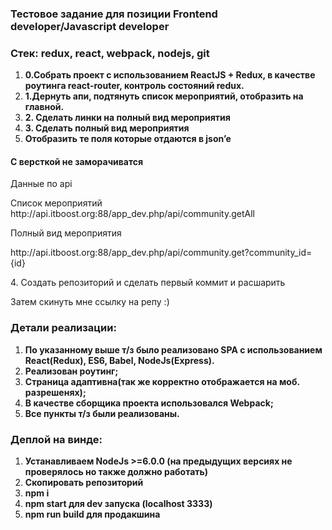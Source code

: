 <h3>Тестовое задание для позиции Frontend developer/Javascript developer</h3>

<h3>Стек: redux, react, webpack, nodejs, git</h3>



<ol>
  <li><strong>0.Собрать проект с использованием ReactJS + Redux, в качестве роутинга react-router, контроль состояний redux.</strong></li>
  <li><strong>1.Дернуть апи, подтянуть список мероприятий, отобразить на главной.</strong></li>
  <li><strong>2. Сделать линки на полный вид мероприятия</strong></li>
  <li><strong>3. Сделать полный вид мероприятия</strong></li>
  <li><strong>Отобразить те поля которые отдаются в json’e</strong></li>
  </ol>

<h4>С версткой не заморачиватся</h4>

<p>Данные по api</p>

<p>Список мероприятий
http://api.itboost.org:88/app_dev.php/api/community.getAll</p>

<p>Полный вид мероприятия
<p>http://api.itboost.org:88/app_dev.php/api/community.get?community_id={id}</p>


<p>4. Создать репозиторий и сделать первый коммит и расшарить</p>

<p>Затем скинуть мне ссылку на репу :)</p>


<h3>Детали реализации:</h3>

<ol>
  <li><strong>По указанному выше т/з было реализовано SPA с использованием React(Redux), ES6, Babel, NodeJs(Express).</strong><br></li>
    <li><strong>Реализован роутинг;</strong></li>
    <li><strong>Страница адаптивна(так же корректно отображается на моб. разрешенях);</strong></li>
    <li><strong> В качестве сборщика проекта использовался Webpack;</strong></li>
    <li><strong>Все пункты т/з были реализованы.</strong></li>
</ol>

<h3>Деплой на винде:</h3>
<ol>
  <li><strong>Устанавливаем NodeJs >=6.0.0 (на предыдущих версиях не проверялось но также должно работать)</strong></li>
  <li><strong>Скопировать репозиторий</strong></li>
  <li><strong>npm i</strong><br></li>
  <li><strong>npm start для dev запуска (localhost 3333)</strong><br></li>
  <li><strong>npm run build для продакшина</strong><br></li>
</ol>


